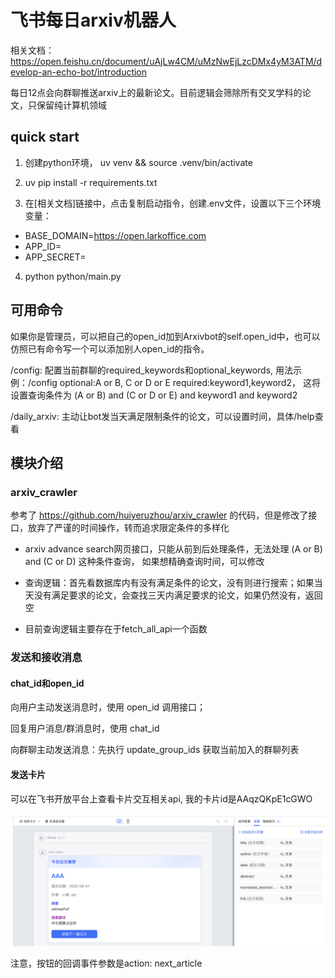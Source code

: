 # 飞书每日arxiv机器人

相关文档：https://open.feishu.cn/document/uAjLw4CM/uMzNwEjLzcDMx4yM3ATM/develop-an-echo-bot/introduction

每日12点会向群聊推送arxiv上的最新论文。目前逻辑会筛除所有交叉学科的论文，只保留纯计算机领域

## quick start

1. 创建python环境， uv venv && source .venv/bin/activate

2. uv pip install -r requirements.txt

3. 在[相关文档]链接中，点击复制启动指令，创建.env文件，设置以下三个环境变量：
- BASE_DOMAIN=https://open.larkoffice.com 
- APP_ID=
- APP_SECRET=

4. python python/main.py

## 可用命令

如果你是管理员，可以把自己的open_id加到Arxivbot的self.open_id中，也可以仿照已有命令写一个可以添加别人open_id的指令。

/config: 配置当前群聊的required_keywords和optional_keywords, 用法示例：/config optional:A or B, C or D or E required:keyword1,keyword2， 这将设置查询条件为 (A or B) and (C or D or E) and keyword1 and keyword2

/daily_arxiv: 主动让bot发当天满足限制条件的论文，可以设置时间，具体/help查看

## 模块介绍

### arxiv_crawler

参考了 https://github.com/huiyeruzhou/arxiv_crawler 的代码，但是修改了接口，放弃了严谨的时间操作，转而追求限定条件的多样化

- arxiv advance search网页接口，只能从前到后处理条件，无法处理 (A or B) and (C or D) 这种条件查询， 如果想精确查询时间，可以修改

- 查询逻辑：首先看数据库内有没有满足条件的论文，没有则进行搜索；如果当天没有满足要求的论文，会查找三天内满足要求的论文，如果仍然没有，返回空

- 目前查询逻辑主要存在于fetch_all_api一个函数

### 发送和接收消息

#### chat_id和open_id

向用户主动发送消息时，使用 open_id 调用接口；

回复用户消息/群消息时，使用 chat_id

向群聊主动发送消息：先执行 update_group_ids 获取当前加入的群聊列表

#### 发送卡片

可以在飞书开放平台上查看卡片交互相关api, 我的卡片id是AAqzQKpE1cGWO

![图片](./assets/image.png)

注意，按钮的回调事件参数是action: next_article





